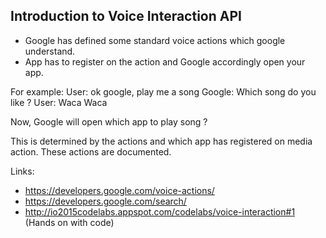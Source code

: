 Introduction to Voice Interaction API
-------------------------------------

- Google has defined some standard voice actions which google understand.
- App has to register on the action and Google accordingly open your app.

For example:
User: ok google, play me a song
Google: Which song do you like ?
User: Waca Waca

Now, Google will open which app to play song ?

This is determined by the actions and which app has registered on media action.
These actions are documented.

Links:
- https://developers.google.com/voice-actions/
- https://developers.google.com/search/
- http://io2015codelabs.appspot.com/codelabs/voice-interaction#1 (Hands on with code)
